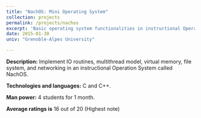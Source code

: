 ```yaml
---
title: "NachOS: Mini Operating System"
collection: projects
permalink: /projects/nachos
excerpt: 'Basic operating system functionalities in instructional Operation System called NachOS'
date: 2015-01-30
univ: "Grenoble-Alpes University"

---
```


**Description:** Implement IO routines, multithread model, virtual memory, file system, and networking in an instructional Operation System called NachOS.

**Technologies and languages:** C and C++.

**Man power:** 4 students for 1 month.

**Average ratings is** 16 out of 20 (Highest note)

